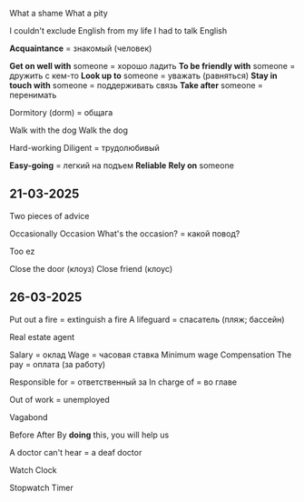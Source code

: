 
What a shame 
What a pity 

I couldn't exclude English from my life
I had to talk English 

**Acquaintance** = знакомый (человек)

**Get on well with** someone = хорошо ладить
**To be friendly with** someone = дружить с кем-то
**Look up to** someone = уважать (равняться)
**Stay in touch with** someone = поддерживать связь
**Take after** someone = перенимать

Dormitory (dorm) = общага

Walk with the dog
Walk the dog

Hard-working
Diligent = трудолюбивый

**Easy-going** = легкий на подъем
**Reliable** 
**Rely on** someone

## 21-03-2025

Two pieces of advice

Occasionally
	Occasion
		What's the occasion? = какой повод?

Too ez

Close the door (клоуз)
Close friend (клоус)

## 26-03-2025

Put out a fire = extinguish a fire
A lifeguard = спасатель (пляж; бассейн)

Real estate agent

Salary = оклад
Wage = часовая ставка
	Minimum wage
Compensation 
The pay = оплата (за работу)

Responsible for = ответственный за
In charge of = во главе

Out of work = unemployed

Vagabond

 Before
 After
 By **doing** this, you will help us

A doctor can't hear = a deaf doctor 

Watch
Clock

Stopwatch
Timer